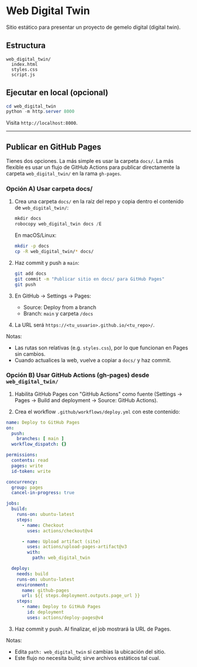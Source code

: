# Web Digital Twin

Sitio estático para presentar un proyecto de gemelo digital (digital twin).

## Estructura

```
web_digital_twin/
  index.html
  styles.css
  script.js
```

## Ejecutar en local (opcional)

```powershell
cd web_digital_twin
python -m http.server 8000
```
Visita `http://localhost:8000`.

---

## Publicar en GitHub Pages

Tienes dos opciones. La más simple es usar la carpeta `docs/`. La más flexible es usar un flujo de GitHub Actions para publicar directamente la carpeta `web_digital_twin/` en la rama `gh-pages`.

### Opción A) Usar carpeta docs/

1) Crea una carpeta `docs/` en la raíz del repo y copia dentro el contenido de `web_digital_twin/`:
   ```powershell
   mkdir docs
   robocopy web_digital_twin docs /E
   ```
   En macOS/Linux:
   ```bash
   mkdir -p docs
   cp -R web_digital_twin/* docs/
   ```

2) Haz commit y push a `main`:
   ```bash
   git add docs
   git commit -m "Publicar sitio en docs/ para GitHub Pages"
   git push
   ```

3) En GitHub → Settings → Pages:
   - Source: Deploy from a branch
   - Branch: `main` y carpeta `/docs`

4) La URL será `https://<tu_usuario>.github.io/<tu_repo>/`.

Notas:
- Las rutas son relativas (e.g. `styles.css`), por lo que funcionan en Pages sin cambios.
- Cuando actualices la web, vuelve a copiar a `docs/` y haz commit.

### Opción B) Usar GitHub Actions (gh-pages) desde `web_digital_twin/`

1) Habilita GitHub Pages con "GitHub Actions" como fuente (Settings → Pages → Build and deployment → Source: GitHub Actions).

2) Crea el workflow `.github/workflows/deploy.yml` con este contenido:

```yaml
name: Deploy to GitHub Pages
on:
  push:
    branches: [ main ]
  workflow_dispatch: {}

permissions:
  contents: read
  pages: write
  id-token: write

concurrency:
  group: pages
  cancel-in-progress: true

jobs:
  build:
    runs-on: ubuntu-latest
    steps:
      - name: Checkout
        uses: actions/checkout@v4

      - name: Upload artifact (site)
        uses: actions/upload-pages-artifact@v3
        with:
          path: web_digital_twin

  deploy:
    needs: build
    runs-on: ubuntu-latest
    environment:
      name: github-pages
      url: ${{ steps.deployment.outputs.page_url }}
    steps:
      - name: Deploy to GitHub Pages
        id: deployment
        uses: actions/deploy-pages@v4
```

3) Haz commit y push. Al finalizar, el job mostrará la URL de Pages.

Notas:
- Edita `path: web_digital_twin` si cambias la ubicación del sitio.
- Este flujo no necesita build; sirve archivos estáticos tal cual.
